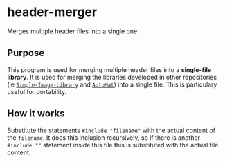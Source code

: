 # header-merger
Merges multiple header files into a single one

## Purpose
This program is used for merging multiple header files into a **single-file library**. It is used for merging the libraries developed in other repositories (ie [`Simple-Image-Library`](https://github.com/mrc-tech/Bitmap) and [`AutoMat`](https://github.com/mrc-tech/AutoMat)) into a single file. This is particulary useful for portability.

## How it works
Substitute the statements `#include "filename"` with the actual content of the `filename`. It does this inclusion recursively, so if there is another `#include ""` statement inside this file this is substituted with the actual file content.
